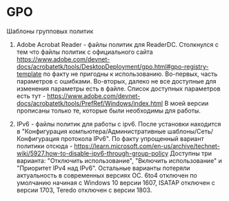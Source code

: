 # GPO
Шаблоны групповых политик

1. Adobe Acrobat Reader - файлы политик для ReaderDC.
Столкнулся с тем что файлы политик с официального сайта https://www.adobe.com/devnet-docs/acrobatetk/tools/DesktopDeployment/gpo.html#gpo-registry-template по факту не пригодны к использованию.
Во-первых, часть параметров с ошибками. Во-вторых, далеко не все доступные для изменения параметры есть в файле.
Список доступных параметров есть тут - https://www.adobe.com/devnet-docs/acrobatetk/tools/PrefRef/Windows/index.html
В моей версии прописаны только те, которые были необходимы для работы.

2. IPv6 - файлы политик для работы с ipv6.
После установки находится в "Конфигурация компьютера/Административные шаблоны/Сеть/Конфигурация протокола IPv6".
По факту упрощенный вариант политики отсюда - https://learn.microsoft.com/en-us/archive/technet-wiki/5927.how-to-disable-ipv6-through-group-policy
Доступны три варианта: "Отключить использование", "Включить использование" и "Приоритет IPv4 над IPv6". Остальные варианты потеряли актуальность в современных версиях ОС. 6to4 отключен по умолчанию начиная с Windows 10 версии 1607, ISATAP отключен с версии 1703, Teredo отключен с версии 1803.
